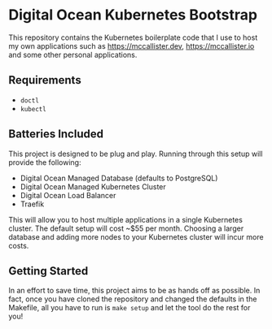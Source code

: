# Digital Ocean Kubernetes Bootstrap

This repository contains the Kubernetes boilerplate code that I use to host my own applications such as https://mccallister.dev, https://mccallister.io and some other personal applications.

## Requirements

- `doctl`
- `kubectl`

## Batteries Included

This project is designed to be plug and play. Running through this setup will provide the following:

- Digital Ocean Managed Database (defaults to PostgreSQL)
- Digital Ocean Managed Kubernetes Cluster
- Digital Ocean Load Balancer
- Traefik

This will allow you to host multiple applications in a single Kubernetes cluster. The default setup will cost ~$55 per month. Choosing a larger database and adding more nodes to your Kubernetes cluster will incur more costs.

## Getting Started

In an effort to save time, this project aims to be as hands off as possible. In fact, once you have cloned the repository and changed the defaults in the Makefile, all you have to run is `make setup` and let the tool do the rest for you!
